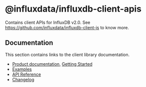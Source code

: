 # @influxdata/influxdb-client-apis

Contains client APIs for InfluxDB v2.0. See https://github.com/influxdata/influxdb-client-js to know more.

## Documentation

This section contains links to the client library documentation.

* [Product documentation](https://docs.influxdata.com/influxdb/v2.0/api-guide/client-libraries/nodejs/), [Getting Started](../../README.md#usage)
* [Examples](../../examples)
* [API Reference](https://influxdata.github.io/influxdb-client-js/influxdb-client-apis.html)
* [Changelog](../../CHANGELOG.md)
